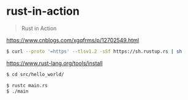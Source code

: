 # rust-in-action

> Rust in Action

https://www.cnblogs.com/xgqfrms/p/12702549.html

```sh
$ curl --proto '=https' --tlsv1.2 -sSf https://sh.rustup.rs | sh

```

https://www.rust-lang.org/tools/install

```sh
$ cd src/hello_world/

$ rustc main.rs
$ ./main

```
